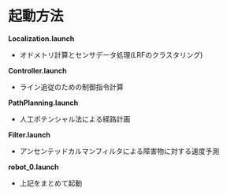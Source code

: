 # 起動方法

**Localization.launch**
- オドメトリ計算とセンサデータ処理(LRFのクラスタリング)

**Controller.launch**
- ライン追従のための制御指令計算

**PathPlanning.launch**
- 人工ポテンシャル法による経路計画

**Filter.launch**
- アンセンテッドカルマンフィルタによる障害物に対する速度予測
  
**robot_0.launch**
- 上記をまとめて起動
